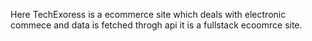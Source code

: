 Here TechExoress is a ecommerce site which deals with electronic commece and data is fetched throgh api it is a fullstack ecoomrce site.

